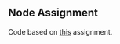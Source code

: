 Node Assignment
---

Code based on [this](https://github.com/eccarmichael/NodeAssignment) assignment.
